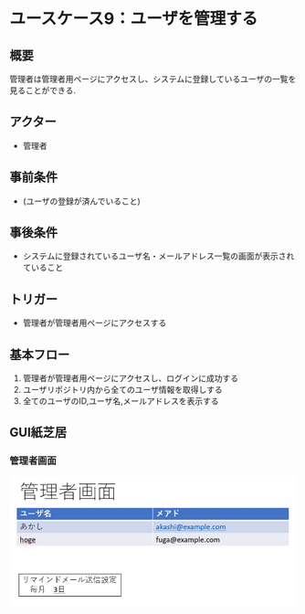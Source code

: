 # ユースケース9：ユーザを管理する
## 概要
管理者は管理者用ページにアクセスし、システムに登録しているユーザの一覧を見ることができる.
## アクター
- 管理者
## 事前条件
- (ユーザの登録が済んでいること)
## 事後条件
- システムに登録されているユーザ名・メールアドレス一覧の画面が表示されていること
## トリガー
- 管理者が管理者用ページにアクセスする
## 基本フロー
1. 管理者が管理者用ページにアクセスし、ログインに成功する
2. ユーザリポジトリ内から全てのユーザ情報を取得しする
3. 全てのユーザのID,ユーザ名,メールアドレスを表示する
## GUI紙芝居
### 管理者画面
<img src="img\Administrator_interface.jpg">